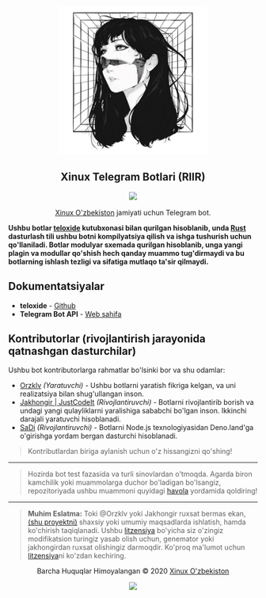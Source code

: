 <p align="center"><a href="https://t.me/xeonittebot" target="_blank"><img height="300" width="300" src="./.github/assets/logo.jpg"/></a></p>

<h2 align="center">Xinux Telegram Botlari (RIIR)</h2>

<p align="center">
  <a href="https://github.com/xinux-org/telegram/actions/workflows/test.yml">
    <img src="https://github.com/xinux-org/telegram/actions/workflows/test.yml/badge.svg"/>
  </a>
</p>

<p align="center"><a href="https://t.me/s/xinuxuz" target="_blank">Xinux O'zbekiston</a> jamiyati uchun Telegram bot.</p>

**Ushbu botlar [teloxide](https://github.com/teloxide/teloxide) kutubxonasi bilan
qurilgan hisoblanib, unda [Rust](https://www.rust-lang.org) dasturlash tili ushbu 
botni kompilyatsiya qilish va ishga tushurish uchun qo'llaniladi. Botlar modulyar 
sxemada  qurilgan hisoblanib, unga yangi plagin va modullar qo'shish hech qanday 
muammo tug'dirmaydi va bu botlarning ishlash tezligi va sifatiga mutlaqo ta'sir
qilmaydi.**

## Dokumentatsiyalar

- **teloxide** - [Github](https://github.com/teloxide/teloxide)
- **Telegram Bot API** - [Web sahifa](https://core.telegram.org/bots/api)

## Kontributorlar (rivojlantirish jarayonida qatnashgan dasturchilar)

Ushbu bot kontributorlarga rahmatlar bo'lsinki bor va shu odamlar:

- [Orzklv](https://github.com/orzklv) _(Yaratuvchi)_ - Ushbu botlarni
  yaratish fikriga kelgan, va uni realizatsiya bilan shug'ullangan inson.
- [Jakhongir | JustCodeIt](https://github.com/Jakhongiirr)
  _(Rivojlantiruvchi)_ - Botlarni rivojlantirib borish va undagi yangi
  qulayliklarni yaralishiga sababchi bo'lgan inson. Ikkinchi darajali yaratuvchi
  hisoblanadi.
- [SaDi](https://github.com/sad1go0) _(Rivojlantiruvchi)_ - Botlarni Node.js
  texnologiyasidan Deno.land'ga o'girishga yordam bergan dasturchi hisoblanadi.

> Kontributlardan biriga aylanish uchun o'z hissangizni qo'shing!

---

> Hozirda bot test fazasida va turli sinovlardan o'tmoqda. Agarda biron
> kamchilik yoki muammolarga duchor bo'ladigan bo'lsangiz, repozitoriyada ushbu
> muammoni quyidagi [havola](https://github.com/xinux-org/telegram/issues/new)
> yordamida qoldiring!

---

> **Muhim Eslatma:** Toki @Orzklv yoki Jakhongir ruxsat bermas ekan,
> [(shu proyektni)](https://github.com/xinux-org/telegram) shaxsiy yoki umumiy
> maqsadlarda ishlatish, hamda ko'chirish taqiqlanadi. Ushbu
> [litzensiya](license) bo'yicha siz o'zingiz modifikatsion turingiz yasab olish
> uchun, genemator yoki jakhongirdan ruxsat olishingiz darmoqdir. Ko'proq
> ma'lumot uchun [litzensiya](license)ni ko'zdan kechiring.

<p align="center">Barcha Huquqlar Himoyalangan &copy; 2020 <a href="https://xinux.uz" target="_blank">Xinux O'zbekiston</a></p>

<p align="center"><a href="https://github.com/xinux-org/telegram/blob/main/LICENSE"><img src="https://img.shields.io/static/v1.svg?style=flat-square&label=License&message=CC0-1.0&logoColor=eceff4&logo=github&colorA=000000&colorB=ffffff"/></a></p>
